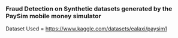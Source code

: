 ### Fraud Detection on Synthetic datasets generated by the PaySim mobile money simulator

Dataset Used = https://www.kaggle.com/datasets/ealaxi/paysim1

